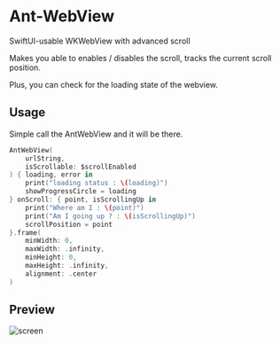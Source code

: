 # Ant-WebView
SwiftUI-usable WKWebView with advanced scroll

Makes you able to enables / disables the scroll, tracks the current scroll position.

Plus, you can check for the loading state of the webview.

## Usage
Simple call the AntWebView and it will be there.
```Swift
AntWebView(
    urlString,
    isScrollable: $scrollEnabled
) { loading, error in
    print("loading status : \(loading)")
    showProgressCircle = loading
} onScroll: { point, isScrollingUp in
    print("Where am I : \(point)")
    print("Am I going up ? : \(isScrollingUp)")
    scrollPosition = point
}.frame(
    minWidth: 0,
    maxWidth: .infinity,
    minHeight: 0,
    maxHeight: .infinity,
    alignment: .center
)
```

## Preview

![screen](https://github.com/Ant-tree/Ant-WebView/assets/88021994/195161da-6a15-4d59-b5fc-6cceeceff65f)
